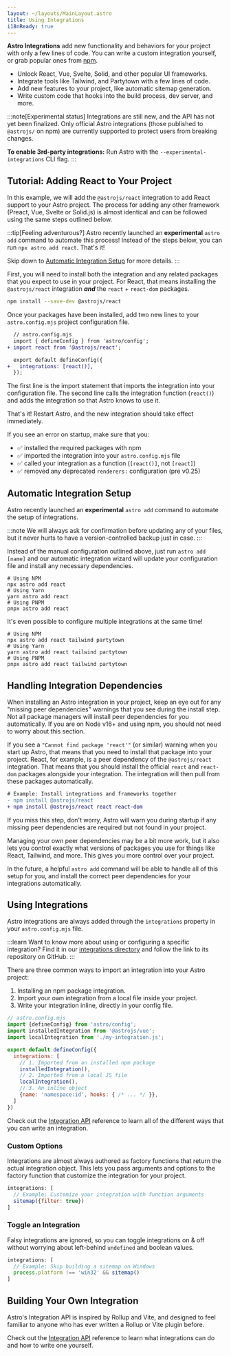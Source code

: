```yaml
---
layout: ~/layouts/MainLayout.astro
title: Using Integrations
i18nReady: true
---
```


**Astro Integrations** add new functionality and behaviors for your project with only a few lines of code. You can write a custom integration yourself, or grab popular ones from [npm](https://www.npmjs.com/search?q=keywords%3Aastro-component&ranking=popularity).

- Unlock React, Vue, Svelte, Solid, and other popular UI frameworks.
- Integrate tools like Tailwind, and Partytown with a few lines of code.
- Add new features to your project, like automatic sitemap generation.
- Write custom code that hooks into the build process, dev server, and more.

:::note[Experimental status]
Integrations are still new, and the API has not yet been finalized. Only official Astro integrations (those published to `@astrojs/` on npm) are currently supported to protect users from breaking changes.

**To enable 3rd-party integrations:** Run Astro with the `--experimental-integrations` CLI flag.
:::

## Tutorial: Adding React to Your Project

In this example, we will add the `@astrojs/react` integration to add React support to your Astro project. The process for adding any other framework (Preact, Vue, Svelte or Solid.js) is almost identical and can be followed using the same steps outlined below.

:::tip[Feeling adventurous?]
Astro recently launched an **experimental** `astro add` command to automate this process! Instead of the steps below, you can run `npx astro add react`. That's it!

Skip down to [Automatic Integration Setup](/en/guides/integrations-guide/#automatic-integration-setup) for more details.
:::

First, you will need to install both the integration and any related packages that you expect to use in your project. For React, that means installing the `@astrojs/react` integration ***and*** the `react` + `react-dom` packages.

```bash
npm install --save-dev @astrojs/react
```

Once your packages have been installed, add two new lines to your `astro.config.mjs` project configuration file.

```diff
  // astro.config.mjs
  import { defineConfig } from 'astro/config';
+ import react from '@astrojs/react';

  export default defineConfig({
+   integrations: [react()],
  });
```

The first line is the import statement that imports the integration into your configuration file. The second line calls the integration function (`react()`) and adds the integration so that Astro knows to use it.

That's it! Restart Astro, and the new integration should take effect immediately.

If you see an error on startup, make sure that you:

- ✅ installed the required packages with npm
- ✅ imported the integration into your `astro.config.mjs` file
- ✅ called your integration as a function (`[react()]`, not `[react]`)
- ✅ removed any deprecated `renderers:` configuration (pre v0.25)

## Automatic Integration Setup

Astro recently launched an **experimental** `astro add` command to automate the setup of integrations.

:::note
We will always ask for confirmation before updating any of your files, but it never hurts to have a version-controlled backup just in case.
:::

Instead of the manual configuration outlined above, just run `astro add [name]` and our automatic integration wizard will update your configuration file and install any necessary dependencies.

```shell
# Using NPM
npx astro add react
# Using Yarn
yarn astro add react
# Using PNPM
pnpx astro add react
```

It's even possible to configure multiple integrations at the same time!

```shell
# Using NPM
npx astro add react tailwind partytown
# Using Yarn
yarn astro add react tailwind partytown
# Using PNPM
pnpx astro add react tailwind partytown
```

## Handling Integration Dependencies

When installing an Astro integration in your project, keep an eye out for any "missing peer dependencies" warnings that you see during the install step. Not all package managers will install peer dependencies for you automatically. If you are on Node v16+ and using npm, you should not need to worry about this section.

If you see a `"Cannot find package 'react'"` (or similar) warning when you start up Astro, that means that you need to install that package into your project.  React, for example, is a peer dependency of the `@astrojs/react` integration. That means that you should install the official `react` and `react-dom` packages alongside your integration. The integration will then pull from these packages automatically.

```diff
# Example: Install integrations and frameworks together
- npm install @astrojs/react
+ npm install @astrojs/react react react-dom
```

If you miss this step, don't worry, Astro will warn you during startup if any missing peer dependencies are required but not found in your project.

Managing your own peer dependencies may be a bit more work, but it also lets you control exactly what versions of packages you use for things like React, Tailwind, and more. This gives you more control over your project.

In the future, a helpful `astro add` command will be able to handle all of this setup for you, and install the correct peer dependencies for your integrations automatically.

## Using Integrations

Astro integrations are always added through the `integrations` property in your  `astro.config.mjs` file.

:::learn
Want to know more about using or configuring a specific integration? Find it in our [integrations directory](https://astro.build/integrations/) and follow the link to its repository on GitHub.
:::

There are three common ways to import an integration into your Astro project:
1. Installing an npm package integration.
2. Import your own integration from a local file inside your project.
3. Write your integration inline, directly in your config file.

```js
// astro.config.mjs
import {defineConfig} from 'astro/config';
import installedIntegration from '@astrojs/vue';
import localIntegration from './my-integration.js';

export default defineConfig({
  integrations: [
    // 1. Imported from an installed npm package
    installedIntegration(),
    // 2. Imported from a local JS file
    localIntegration(),
    // 3. An inline object
    {name: 'namespace:id', hooks: { /* ... */ }},
  ]
})
```

Check out the [Integration API](/en/reference/integrations-reference/) reference to learn all of the different ways that you can write an integration.

### Custom Options

Integrations are almost always authored as factory functions that return the actual integration object. This lets you pass arguments and options to the factory function that customize the integration for your project.

```js
integrations: [
  // Example: Customize your integration with function arguments
  sitemap({filter: true})
]
```

### Toggle an Integration

Falsy integrations are ignored, so you can toggle integrations on & off without worrying about left-behind `undefined` and boolean values.

```js
integrations: [
  // Example: Skip building a sitemap on Windows
  process.platform !== 'win32' && sitemap()
]
```


## Building Your Own Integration

Astro's Integration API is inspired by Rollup and Vite, and designed to feel familiar to anyone who has ever written a Rollup or Vite plugin before.

Check out the [Integration API](/en/reference/integrations-reference/) reference to learn what integrations can do and how to write one yourself.
